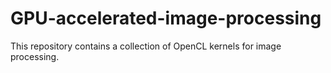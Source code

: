 # GPU-accelerated-image-processing
This repository contains a collection of OpenCL kernels for image processing.
